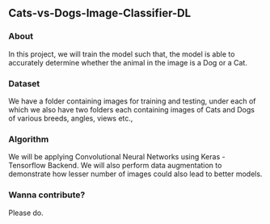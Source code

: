 ## Cats-vs-Dogs-Image-Classifier-DL

### About
In this project, we will train the model such that, the model is able to accurately determine whether the animal in the image is a Dog or a Cat.

### Dataset
We have a folder containing images for training and testing, under each of which we also have two folders each containing images of Cats and Dogs of various breeds, angles, views etc.,

### Algorithm
We will be applying Convolutional Neural Networks using Keras - Tensorflow Backend. We will also perform data augmentation to demonstrate how lesser number of images could also lead to better models.

### Wanna contribute?
Please do.
